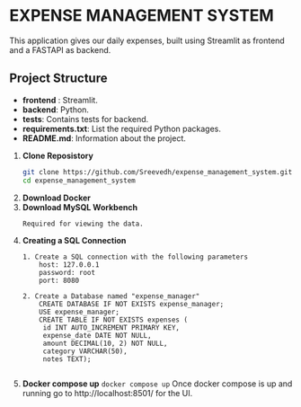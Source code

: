 # EXPENSE MANAGEMENT SYSTEM

This application gives our daily expenses, built using Streamlit as frontend and a FASTAPI as backend.

## Project Structure
- **frontend** : Streamlit. 
- **backend**: Python.
- **tests**: Contains tests for backend.
- **requirements.txt**: List the required Python packages.
- **README.md**: Information about the project.

1. **Clone Reposistory**
    ```bash
    git clone https://github.com/Sreevedh/expense_management_system.git
    cd expense_management_system
    ```
2. **Download Docker**
3. **Download MySQL Workbench**
   ```
   Required for viewing the data.
   ```
4. **Creating a SQL Connection**
   ```
   1. Create a SQL connection with the following parameters
       host: 127.0.0.1
       password: root
       port: 8080
   
   2. Create a Database named "expense_manager"
       CREATE DATABASE IF NOT EXISTS expense_manager;
       USE expense_manager;
       CREATE TABLE IF NOT EXISTS expenses (
        id INT AUTO_INCREMENT PRIMARY KEY,
        expense_date DATE NOT NULL,
        amount DECIMAL(10, 2) NOT NULL,
        category VARCHAR(50),
        notes TEXT);
       
   ```
5. **Docker compose up**
       ```
       docker compose up
       ```
Once docker compose is up and running go to
http://localhost:8501/   for the UI.
    
